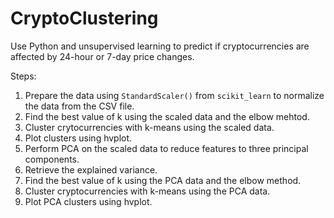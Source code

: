 # CryptoClustering

Use Python and unsupervised learning to predict if cryptocurrencies are affected by 24-hour or 7-day price changes.

Steps:
1. Prepare the data using `StandardScaler()` from `scikit_learn` to normalize the data from the CSV file.
2. Find the best value of k using the scaled data and the elbow mehtod.
3. Cluster crytocurrencies with k-means using the scaled data.
4. Plot clusters using hvplot.
5. Perform PCA on the scaled data to reduce features to three principal components.
6. Retrieve the explained variance.
7. Find the best value of k using the PCA data and the elbow method.
8. Cluster cryptocurrencies with k-means using the PCA data.
9. Plot PCA clusters using hvplot.

